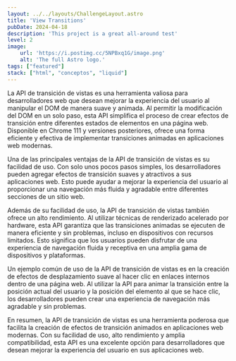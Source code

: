 ```yaml
---
layout: ../../layouts/ChallengeLayout.astro
title: 'View Transitions'
pubDate: 2024-04-18
description: 'This project is a great all-around test'
level: 2
image:
    url: 'https://i.postimg.cc/5NPBxq1G/image.png'
    alt: 'The full Astro logo.'
tags: ["featured"]
stack: ["html", "conceptos", "liquid"]
---
```

La API de transición de vistas es una herramienta valiosa para desarrolladores web que desean mejorar la experiencia del usuario al manipular el DOM de manera suave y animada. Al permitir la modificación del DOM en un solo paso, esta API simplifica el proceso de crear efectos de transición entre diferentes estados de elementos en una página web. Disponible en Chrome 111 y versiones posteriores, ofrece una forma eficiente y efectiva de implementar transiciones animadas en aplicaciones web modernas.

Una de las principales ventajas de la API de transición de vistas es su facilidad de uso. Con solo unos pocos pasos simples, los desarrolladores pueden agregar efectos de transición suaves y atractivos a sus aplicaciones web. Esto puede ayudar a mejorar la experiencia del usuario al proporcionar una navegación más fluida y agradable entre diferentes secciones de un sitio web.

Además de su facilidad de uso, la API de transición de vistas también ofrece un alto rendimiento. Al utilizar técnicas de renderizado acelerado por hardware, esta API garantiza que las transiciones animadas se ejecuten de manera eficiente y sin problemas, incluso en dispositivos con recursos limitados. Esto significa que los usuarios pueden disfrutar de una experiencia de navegación fluida y receptiva en una amplia gama de dispositivos y plataformas.

Un ejemplo común de uso de la API de transición de vistas es en la creación de efectos de desplazamiento suave al hacer clic en enlaces internos dentro de una página web. Al utilizar la API para animar la transición entre la posición actual del usuario y la posición del elemento al que se hace clic, los desarrolladores pueden crear una experiencia de navegación más agradable y sin problemas.

En resumen, la API de transición de vistas es una herramienta poderosa que facilita la creación de efectos de transición animados en aplicaciones web modernas. Con su facilidad de uso, alto rendimiento y amplia compatibilidad, esta API es una excelente opción para desarrolladores que desean mejorar la experiencia del usuario en sus aplicaciones web.